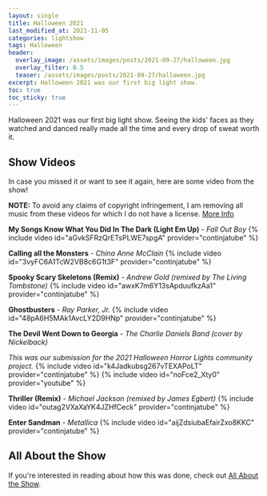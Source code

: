 ```yaml
---
layout: single
title: Halloween 2021
last_modified_at: 2021-11-05
categories: lightshow
tags: Halloween
header:
  overlay_image: /assets/images/posts/2021-09-27/halloween.jpg
  overlay_filter: 0.5
  teaser: /assets/images/posts/2021-09-27/halloween.jpg
excerpt: Halloween 2021 was our first big light show.
toc: true
toc_sticky: true
---
```


Halloween 2021 was our first big light show. Seeing the kids' faces as they watched and danced really made all the time and every drop of sweat worth it.

## Show Videos

In case you missed it or want to see it again, here are some video from the show!

**NOTE:** To avoid any claims of copyright infringement, I am removing all music from these videos for which I do not have a license. [More Info](https://chadgoode.com/notices/re-audio-removal-from-videos/)

**My Songs Know What You Did In The Dark (Light Em Up)** - *Fall Out Boy*
{% include video id="aGvkSFRzQrETsPLWE7spgA" provider="continjatube" %}

**Calling all the Monsters** - *China Anne McClain*
{% include video id="3vyFC6A1TcW2VB8c6G1t3F" provider="continjatube" %}

**Spooky Scary Skeletons (Remix)** - *Andrew Gold (remixed by The Living Tombstone)*
{% include video id="awxK7m6Y13sApduufkzAa1" provider="continjatube" %}

**Ghostbusters** - *Ray Parker, Jr.*
{% include video id="48pA6H5MAk1AvcLY2D9HNp" provider="continjatube" %}

**The Devil Went Down to Georgia** - *The Charlie Daniels Band (cover by Nickelback)*

*This was our submission for the 2021 Halloween Horror Lights community project.*
{% include video id="k4Jadkubsg267vTEXAPoLT" provider="continjatube" %}
{% include video id="noFce2_Xty0" provider="youtube" %}

**Thriller (Remix)** - *Michael Jackson (remixed by James Egbert)*
{% include video id="outag2VXaXaYK4JZHfCeck" provider="continjatube" %}

**Enter Sandman** - *Metallica*
{% include video id="aijZdsiubaEfairZxo8KKC" provider="continjatube" %}

## All About the Show

If you're interested in reading about how this was done, check out <a href="https://chadgoode.com/projects/lightshow/show-Info/">All About the Show</a>.